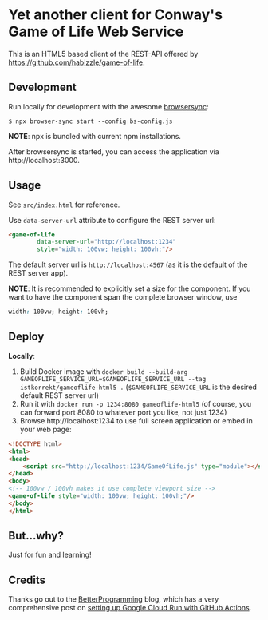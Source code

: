 Yet another client for Conway's Game of Life Web Service
===

This is an HTML5 based client of the REST-API offered by https://github.com/habizzle/game-of-life.

Development
---

Run locally for development with the awesome [browsersync](https://www.browsersync.io/):

```
$ npx browser-sync start --config bs-config.js
```

**NOTE**: 
npx is bundled with current npm installations.

After browsersync is started, you can access the application via http://localhost:3000.

Usage
---

See `src/index.html` for reference.

Use `data-server-url` attribute to configure the REST server url:

```html
<game-of-life
        data-server-url="http://localhost:1234"
        style="width: 100vw; height: 100vh;"/>
```

The default server url is `http://localhost:4567` (as it is the default of the REST server app).

**NOTE**:
It is recommended to explicitly set a size for the component.
If you want to have the component span the complete browser window, use

```css
width: 100vw; height: 100vh;
```

Deploy
---

**Locally**:

1. Build Docker image with `docker build --build-arg GAMEOFLIFE_SERVICE_URL=$GAMEOFLIFE_SERVICE_URL --tag istkorrekt/gameoflife-html5 .`
(`$GAMEOFLIFE_SERVICE_URL` is the desired default REST server url)
2. Run it with `docker run -p 1234:8080 gameoflife-html5`
(of course, you can forward port 8080 to whatever port you like, not just 1234)
3. Browse http://localhost:1234 to use full screen application or embed in your web page:

```html
<!DOCTYPE html>
<html>
<head>
    <script src="http://localhost:1234/GameOfLife.js" type="module"></script>
</head>
<body>
<!-- 100vw / 100vh makes it use complete viewport size -->
<game-of-life style="width: 100vw; height: 100vh;"/>
</body>
</html>
```

But...why?
---

Just for fun and learning!

Credits
---

Thanks go out to the [BetterProgramming](https://medium.com/better-programming) blog, which has a very comprehensive post on [setting up Google Cloud Run with GitHub Actions](https://medium.com/better-programming/publish-your-cloud-run-app-with-github-actions-6c18ff5c5ee4).

